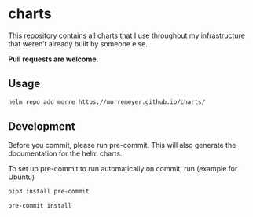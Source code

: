 # charts

This repository contains all charts that I use throughout my infrastructure that weren’t already built by someone else.

**Pull requests are welcome.**

## Usage

```sh
helm repo add morre https://morremeyer.github.io/charts/
```

## Development

Before you commit, please run pre-commit. This will also generate the documentation for the helm charts.

To set up pre-commit to run automatically on commit, run (example for Ubuntu)

```sh
pip3 install pre-commit

pre-commit install
```
